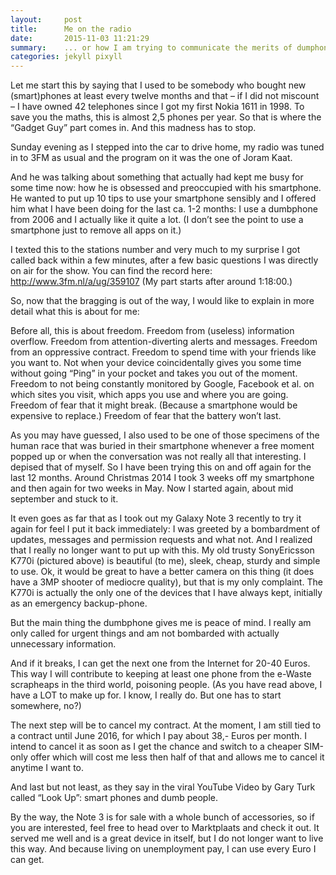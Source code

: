 ```yaml
---
layout:     post
title:      Me on the radio
date:       2015-11-03 11:21:29
summary:    ... or how I am trying to communicate the merits of dumphones.
categories: jekyll pixyll
---
```


Let me start this by saying that I used to be somebody who bought new (smart)phones at least every twelve months and that – if I did not miscount – I have owned 42 telephones since I got my first Nokia 1611 in 1998. To save you the maths, this is almost 2,5 phones per year. So that is where the “Gadget Guy” part comes in. And this madness has to stop.

Sunday evening as I stepped into the car to drive home, my radio was tuned in to 3FM as usual and the program on it was the one of Joram Kaat.

And he was talking about something that actually had kept me busy for some time now: how he is obsessed and preoccupied with his smartphone. He wanted to put up 10 tips to use your smartphone sensibly and I offered him what I have been doing for the last ca. 1-2 months: I use a dumbphone from 2006 and I actually like it quite a lot. (I don’t see the point to use a smartphone just to remove all apps on it.)

I texted this to the stations number and very much to my surprise I got called back within a few minutes, after a few basic questions I was directly on air for the show. You can find the record here: http://www.3fm.nl/a/ug/359107 (My part starts after around 1:18:00.)

So, now that the bragging is out of the way, I would like to explain in more detail what this is about for me:

Before all, this is about freedom.
Freedom from (useless) information overflow.
Freedom from attention-diverting alerts and messages.
Freedom from an oppressive contract.
Freedom to spend time with your friends like you want to. Not when your device coincidentally gives you some time without going “Ping” in your pocket and takes you out of the moment.
Freedom to not being constantly monitored by Google, Facebook et al. on which sites you visit, which apps you use and where you are going.
Freedom of fear that it might break. (Because a smartphone would be expensive to replace.)
Freedom of fear that the battery won’t last.

As you may have guessed, I also used to be one of those specimens of the human race that was buried in their smartphone whenever a free moment popped up or when the conversation was not really all that interesting. I depised that of myself. So I have been trying this on and off again for the last 12 months. Around Christmas 2014 I took 3 weeks off my smartphone and then again for two weeks in May. Now I started again, about mid september and stuck to it.

It even goes as far that as I took out my Galaxy Note 3 recently to try it again for feel I put it back immediately: I was greeted by a bombardment of updates, messages and permission requests and what not. And I realized that I really no longer want to put up with this. My old trusty SonyEricsson K770i (pictured above) is beautiful (to me), sleek, cheap, sturdy and simple to use. Ok, it would be great to have a better camera on this thing (it does have a 3MP shooter of mediocre quality), but that is my only complaint. The K770i is actually the only one of the devices that I have always kept, initially as an emergency backup-phone.

But the main thing the dumbphone gives me is peace of mind. I really am only called for urgent things and am not bombarded with actually unnecessary information.

And if it breaks, I can get the next one from the Internet for 20-40 Euros. This way I will contribute to keeping at least one phone from the e-Waste scrapheaps in the third world, poisoning people. (As you have read above, I have a LOT to make up for. I know, I really do. But one has to start somewhere, no?)

The next step will be to cancel my contract. At the moment, I am still tied to a contract until June 2016, for which I pay about 38,- Euros per month. I intend to cancel it as soon as I get the chance and switch to a cheaper SIM-only offer which will cost me less then half of that and allows me to cancel it anytime I want to.

And last but not least, as they say in the viral YouTube Video by Gary Turk called “Look Up”: smart phones and dumb people.

By the way, the Note 3 is for sale with a whole bunch of accessories, so if you are interested, feel free to head over to Marktplaats and check it out. It served me well and is a great device in itself, but I do not longer want to live this way. And because living on unemployment pay, I can use every Euro I can get.
